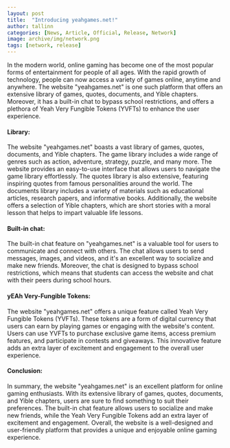 ```yaml
---
layout: post
title:  "Introducing yeahgames.net!"
author: tallinn
categories: [News, Article, Official, Release, Network]
image: archive/img/network.png
tags: [network, release]
---
```


In the modern world, online gaming has become one of the most popular forms of entertainment for people of all ages. With the rapid growth of technology, people can now access a variety of games online, anytime and anywhere. The website "yeahgames.net" is one such platform that offers an extensive library of games, quotes, documents, and Yible chapters. Moreover, it has a built-in chat to bypass school restrictions, and offers a plethora of Yeah Very Fungible Tokens (YVFTs) to enhance the user experience.

#### Library:

The website "yeahgames.net" boasts a vast library of games, quotes, documents, and Yible chapters. The game library includes a wide range of genres such as action, adventure, strategy, puzzle, and many more. The website provides an easy-to-use interface that allows users to navigate the game library effortlessly. The quotes library is also extensive, featuring inspiring quotes from famous personalities around the world. The documents library includes a variety of materials such as educational articles, research papers, and informative books. Additionally, the website offers a selection of Yible chapters, which are short stories with a moral lesson that helps to impart valuable life lessons.

#### Built-in chat:

The built-in chat feature on "yeahgames.net" is a valuable tool for users to communicate and connect with others. The chat allows users to send messages, images, and videos, and it's an excellent way to socialize and make new friends. Moreover, the chat is designed to bypass school restrictions, which means that students can access the website and chat with their peers during school hours.

#### yEAh Very-Fungible Tokens:

The website "yeahgames.net" offers a unique feature called Yeah Very Fungible Tokens (YVFTs). These tokens are a form of digital currency that users can earn by playing games or engaging with the website's content. Users can use YVFTs to purchase exclusive game items, access premium features, and participate in contests and giveaways. This innovative feature adds an extra layer of excitement and engagement to the overall user experience.

#### Conclusion:

In summary, the website "yeahgames.net" is an excellent platform for online gaming enthusiasts. With its extensive library of games, quotes, documents, and Yible chapters, users are sure to find something to suit their preferences. The built-in chat feature allows users to socialize and make new friends, while the Yeah Very Fungible Tokens add an extra layer of excitement and engagement. Overall, the website is a well-designed and user-friendly platform that provides a unique and enjoyable online gaming experience.